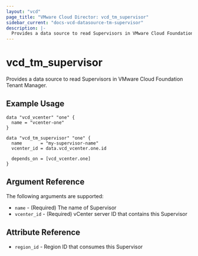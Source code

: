 ```yaml
---
layout: "vcd"
page_title: "VMware Cloud Director: vcd_tm_supervisor"
sidebar_current: "docs-vcd-datasource-tm-supervisor"
description: |-
  Provides a data source to read Supervisors in VMware Cloud Foundation Tenant Manager.
---
```


# vcd\_tm\_supervisor

Provides a data source to read Supervisors in VMware Cloud Foundation Tenant Manager.

## Example Usage

```hcl
data "vcd_vcenter" "one" {
  name = "vcenter-one"
}

data "vcd_tm_supervisor" "one" {
  name       = "my-supervisor-name"
  vcenter_id = data.vcd_vcenter.one.id

  depends_on = [vcd_vcenter.one]
}
```

## Argument Reference

The following arguments are supported:

* `name` - (Required) The name of Supervisor
* `vcenter_id` - (Required) vCenter server ID that contains this Supervisor

## Attribute Reference

* `region_id` - Region ID that consumes this Supervisor
